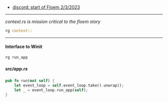 
- [discord: start of Floem 2/3/2023](https://discord.com/channels/946858761413328946/1071098441289179267/1071099167058956399)

---

*context.rs is mission critical to the floem story*

```rust
rg context::
```
---

#### Interface to Winit

```rust
rg run_app
```

##### src/app.rs

```rust
pub fn run(mut self) {
    let event_loop = self.event_loop.take().unwrap();
    let _ = event_loop.run_app(self);
}
```
